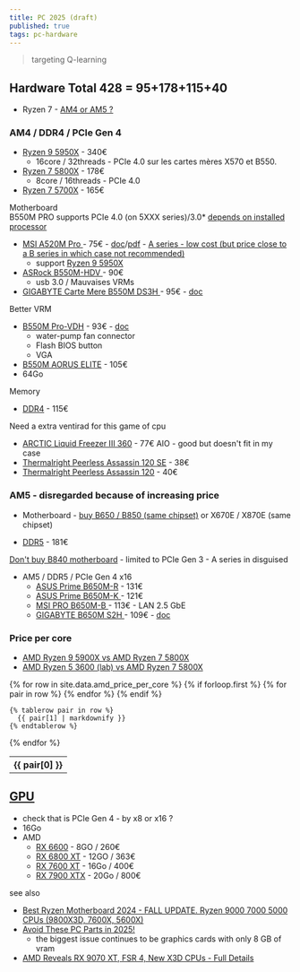 ```yaml
---
title: PC 2025 (draft)
published: true
tags: pc-hardware
---
```

> targeting Q-learning

## Hardware Total 428 = 95+178+115+40


- Ryzen 7 - [AM4 or AM5 ?](https://chatgpt.com/share/678509b3-e838-800d-805b-9c12f6d3dff6)


### AM4 / DDR4 / PCIe Gen 4
- [Ryzen 9 5950X](https://www.amazon.fr/AMD-Ryzen-9-5950X-RyzenTM/dp/B0815Y8J9N) - 340€
	- 16core / 32threads - PCIe 4.0 sur les cartes mères X570 et B550.
- [Ryzen 7 5800X](https://www.amazon.fr/AMD-Ryzen-7-5800X-RyzenTM/dp/B0815XFSGK) - 178€
    -  8core / 16threads - PCIe 4.0
- [Ryzen 7 5700X](https://www.amazon.fr/AMD-Ryzen-5700X-sans-Ventilateur/dp/B09VCHQHZ6) - 165€

Motherboard  
B550M PRO supports PCIe 4.0 (on 5XXX series)/3.0*  [depends on installed processor](https://chatgpt.com/share/67855e3b-0c70-800d-88cb-0414c18483a6) 

- [MSI A520M Pro ](https://www.amazon.fr/MSI-A520M-Pro-Carte-m%C3%A8re/dp/B08HKJ45DR) - 75€ - [doc](https://www.msi.com/Motherboard/A520M-PRO)/[pdf](https://download-2.msi.com/archive/mnu_exe/mb/B550MPRO_A520MPRO.pdf) - [A series - low cost (but price close to a B series in which case not recommended)](https://youtu.be/fZrrynSPFGY?si=xRD-A4SJudt6qCv6&t=150)
	- support [Ryzen 9 5950X](https://www.msi.com/Motherboard/A520M-PRO/support#cpu)
- [ASRock B550M-HDV ](https://www.ldlc.com/fiche/PB00348182.html) - 90€
    - usb 3.0 / Mauvaises VRMs
- [GIGABYTE Carte Mere B550M DS3H ](https://www.amazon.fr/GIGABYTE-Carte-Mere-B550M-DS3H/dp/B089TNX9YT) - 95€ - [doc](https://www.gigabyte.com/Motherboard/B550M-DS3H-rev-10-11-12-13#kf)
		
Better VRM   
- [B550M Pro-VDH](https://www.amazon.fr/MSI-B550M-Pro-VDH-Carte-Emplacement/dp/B08NCK1MBQ) - 93€ - [doc](https://www.msi.com/Motherboard/B550M-PRO-VDH/Specification)
	- water-pump fan connector
	- Flash BIOS button
	- VGA
- [B550M AORUS ELITE](https://www.gigabyte.com/Motherboard/B550M-AORUS-ELITE-rev-10-11-12#kf) - 105€
- 64Go 

Memory  
- [DDR4](https://www.amazon.fr/Crucial-2x32Go-3200MT-M%C3%A9moire-CP2K32G4DFRA32A/dp/B0C29W4G29) - 115€


Need a extra ventirad for this game of cpu  
- [ARCTIC Liquid Freezer III 360](https://www.amazon.fr/gp/product/B09VH1T1C2?smid=AUBM4K0YLFI9J&psc=1) - 77€ AIO - good but doesn't fit in my case
- [Thermalright Peerless Assassin 120 SE](https://www.amazon.fr/Thermalright-Refroidisseur-refroidisseur-ventilateur-technologie/dp/B09NSTR7JZ) - 38€
- [Thermalright Peerless Assassin 120](https://www.amazon.fr/gp/product/B0B535ZLSV) - 40€

### AM5 - disregarded because of increasing price
- Motherboard - [buy B650 / B850 (same chipset)](https://youtubetranscript.com/?v=ckm-SMnayuc&t=832) or X670E / X870E (same chipset)

- [DDR5](https://www.amazon.fr/Crucial-2x32Go-5600MHz-M%C3%A9moire-Bureau/dp/B0C79H54TQ) - 181€
    
[Don't buy B840 motherboard](https://youtubetranscript.com/?v=ckm-SMnayuc&t=790) - limited to PCIe Gen 3 - A series in disguised

- AM5 / DDR5 / PCIe Gen 4 x16
	- [ASUS Prime B650M-R](https://www.amazon.fr/ASUS-Prime-B650M-R-Socket-S-ATA/dp/B0CS71GLWC) - 131€
    - [ASUS Prime B650M-K ](https://www.amazon.fr/ASUS-AMD-AM5-Prime-B650M-K/dp/B0C6HWFZ56) - 121€
    - [MSI PRO B650M-B ](https://www.ldlc.com/fiche/PB00589151.html) - 113€ - LAN 2.5 GbE
	- [GIGABYTE B650M S2H ](https://www.amazon.fr/Gigabyte-Carte-m%C3%A8re-B650M-S2H/dp/B0CGMBV6XD) - 109€ - [doc](https://www.gigabyte.com/Motherboard/B650M-S2H-rev-10#kf)


### Price per core

- [AMD Ryzen 9 5900X vs AMD Ryzen 7 5800X](https://www.cpu-monkey.com/en/compare_cpu-amd_ryzen_9_5900x-vs-amd_ryzen_7_5800x)
- [AMD Ryzen 5 3600 (lab) vs AMD Ryzen 7 5800X](https://www.cpu-monkey.com/en/compare_cpu-amd_ryzen_5_3600-vs-amd_ryzen_7_5800x)

<table>
  {% for row in site.data.amd_price_per_core %}
    {% if forloop.first %}
    <tr>
      {% for pair in row %}
        <th>{{ pair[0] }}</th>
      {% endfor %}
    </tr>
    {% endif %}

    {% tablerow pair in row %}
      {{ pair[1] | markdownify }}
    {% endtablerow %}
  {% endfor %}
</table>

## [GPU]()
- check that is PCIe Gen 4 - by x8 or x16 ?
- 16Go 
- AMD
	- [ RX 6600](https://www.amazon.fr/SWFT210-Radeon-6650-Core-Gaming/dp/B09ZLRDMXX) - 8GO / 260€
    - [RX 6800 XT](https://www.amazon.fr/XFX-Speedster-QICK319-Graphique-RX-675XYJFDP/dp/B0B34M1YLW) - 12GO / 363€
    - [RX 7600 XT](https://www.amazon.fr/gp/product/B0CSN564QQ) - 16Go / 400€
    - [ RX 7900 XTX](/dp/B0BNLT17XQ) - 20Go / 800€

see also
- [Best Ryzen Motherboard 2024 - FALL UPDATE. Ryzen 9000 7000 5000 CPUs (9800X3D, 7600X, 5600X)](https://www.youtube.com/watch?v=fZrrynSPFGY)
- [Avoid These PC Parts in 2025!](https://www.youtube.com/watch?v=ckm-SMnayuc&list=PLh9akXp2EH2CBpNTjGbdVzbaNUHkRFghJ&index=2)
	-  the biggest issue continues to be graphics cards with only 8 GB of vram 
- [AMD Reveals RX 9070 XT, FSR 4, New X3D CPUs - Full Details](https://www.youtube.com/watch?v=7N-0nkcJKpk)
